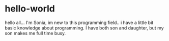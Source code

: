 # hello-world
hello all... 
  I'm Sonia, im new to this programming field.. i have a little bit basic knowledge about programming. 
  I have both son and daughter, but my son makes me full time busy.
